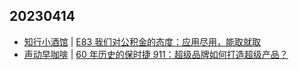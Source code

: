 ## 20230414
- [知行小酒馆](https://www.xiaoyuzhoufm.com/podcast/6013f9f58e2f7ee375cf4216) | [E83 我们对公积金的态度：应用尽用，能取就取](https://www.xiaoyuzhoufm.com/episode/6438fc399361a4e7c3863b9a?utm_source=rss)
- [声动早咖啡](https://sheng-espresso.fireside.fm/) | [60 年历史的保时捷 911：超级品牌如何打造超级产品？](https://sheng-espresso.fireside.fm/248)


